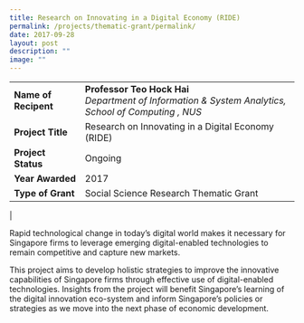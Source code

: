```yaml
---
title: Research on Innovating in a Digital Economy (RIDE)
permalink: /projects/thematic-grant/permalink/
date: 2017-09-28
layout: post
description: ""
image: ""
---
```

|  |  |
|---|---|
| **Name of Recipent** | **Professor Teo Hock Hai**<br>_Department of Information & System Analytics, School of Computing , NUS_ |
| **Project Title** | Research on Innovating in a Digital Economy (RIDE) |
| **Project Status** | Ongoing |
| **Year Awarded** | 2017 |
| **Type of Grant** | Social Science Research Thematic Grant |
|

Rapid technological change in today’s digital world makes it necessary for Singapore firms to leverage emerging digital-enabled technologies to remain competitive and capture new markets.

This project aims to develop holistic strategies to improve the innovative capabilities of Singapore firms through effective use of digital-enabled technologies. Insights from the project will benefit Singapore’s learning of the digital innovation eco-system and inform Singapore’s policies or strategies as we move into the next phase of economic development.
